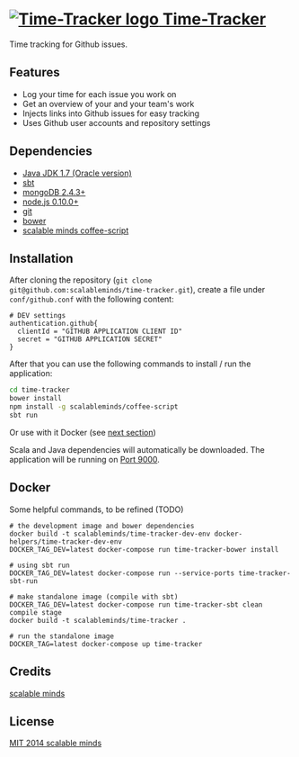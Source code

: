 # [![Time-Tracker logo](https://timer.scm.io/assets/images/stopwatch.png) Time-Tracker](https://timer.scm.io)
Time tracking for Github issues.

## Features
* Log your time for each issue you work on
* Get an overview of your and your team's work
* Injects links into Github issues for easy tracking
* Uses Github user accounts and repository settings


## Dependencies

* [Java JDK 1.7 (Oracle version)](http://www.oracle.com/technetwork/java/javase/downloads/index.html)
* [sbt](http://www.scala-sbt.org/)
* [mongoDB 2.4.3+](http://www.mongodb.org/downloads)
* [node.js 0.10.0+](http://nodejs.org/download/)
* [git](http://git-scm.com/downloads)
* [bower](http://bower.io/)
* [scalable minds coffee-script](https://github.com/scalableminds/coffee-script)

## Installation
After cloning the repository (`git clone git@github.com:scalableminds/time-tracker.git`), create a file under `conf/github.conf` with the following content:

```
# DEV settings
authentication.github{
  clientId = "GITHUB APPLICATION CLIENT ID"
  secret = "GITHUB APPLICATION SECRET"
}
```

After that you can use the following commands to install / run the application:

```bash
cd time-tracker
bower install
npm install -g scalableminds/coffee-script
sbt run
```

Or use with it Docker (see [next section](#Docker))

Scala and Java dependencies will automatically be downloaded. The application will be running on [Port 9000](http://localhost:9000/).

## Docker

Some helpful commands, to be refined (TODO)

```
# the development image and bower dependencies
docker build -t scalableminds/time-tracker-dev-env docker-helpers/time-tracker-dev-env
DOCKER_TAG_DEV=latest docker-compose run time-tracker-bower install

# using sbt run
DOCKER_TAG_DEV=latest docker-compose run --service-ports time-tracker-sbt-run

# make standalone image (compile with sbt)
DOCKER_TAG_DEV=latest docker-compose run time-tracker-sbt clean compile stage
docker build -t scalableminds/time-tracker .

# run the standalone image
DOCKER_TAG=latest docker-compose up time-tracker
```

## Credits
[scalable minds](http://scm.io/)

## License
[MIT 2014 scalable minds](https://github.com/scalableminds/time-tracker/blob/master/LICENSE)